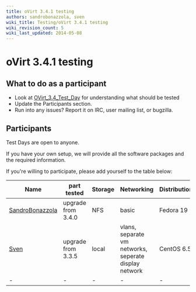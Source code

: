 ```yaml
---
title: oVirt 3.4.1 testing
authors: sandrobonazzola, sven
wiki_title: Testing/oVirt 3.4.1 testing
wiki_revision_count: 5
wiki_last_updated: 2014-05-08
---
```


# oVirt 3.4.1 testing

## What to do as a participant

*   Look at [OVirt_3.4_Test_Day](OVirt_3.4_Test_Day) for understanding what should be tested
*   Update the Participants section.
*   Run into any issues? Report it on IRC, user mailing list, or bugzilla.

## Participants

Test Days are open to anyone.

If you have your own setup, we will provide all the software packages and the required information.

If you're willing to participate, please add yourself to the table below:

| Name                                               | part tested        | Storage | Networking                                            | Distribution | Bugs |
|----------------------------------------------------|--------------------|---------|-------------------------------------------------------|--------------|------|
| [SandroBonazzola](User:SandroBonazzola) | upgrade from 3.4.0 | NFS     | basic                                                 | Fedora 19    |      |
| [Sven](User:Sven)                       | upgrade from 3.3.5 | local   | vlans, separate vm networks, seperate display network | CentOS 6.5   |      |
| -                                                  | -                  | -       | -                                                     | -            | -    |
